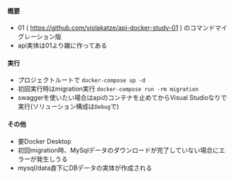 #### 概要
* 01 ( https://github.com/violakatze/api-docker-study-01 ) のコマンドマイグレーション版
* api実体は01より雑に作ってある

#### 実行
* プロジェクトルートで `docker-compose up -d`
* 初回実行時はmigration実行 `docker-compose run -rm migration`
* swaggerを使いたい場合はapiのコンテナを止めてからVisual Studioなりで実行(ソリューション構成は`Debug`で)

#### その他
* 要Docker Desktop
* 初回migration時、MySqlデータのダウンロードが完了していない場合にエラーが発生しうる
* mysql/data直下にDBデータの実体が作成される
